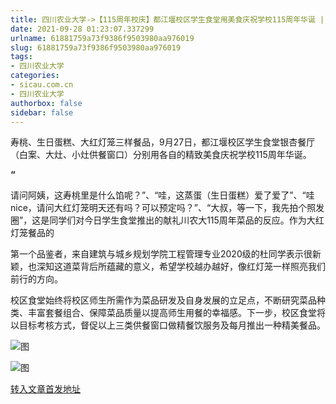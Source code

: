 ```yaml
---
title: 四川农业大学->【115周年校庆】都江堰校区学生食堂用美食庆祝学校115周年华诞 | sicau.com.cn
date: 2021-09-28 01:23:07.337299
urlname: 61881759a73f9386f9503980aa976019
slug: 61881759a73f9386f9503980aa976019
tags: 
- 四川农业大学
categories:
- sicau.com.cn
- 四川农业大学
authorbox: false
sidebar: false
---
```

寿桃、生日蛋糕、大红灯笼三样餐品，9月27日，都江堰校区学生食堂银杏餐厅（白案、大灶、小灶供餐窗口）分别用各自的精致美食庆祝学校115周年华诞。

**“**

请问阿姨，这寿桃里是什么馅呢？”、“哇，这蒸蛋（生日蛋糕）爱了爱了”、“哇nice，请问大红灯笼明天还有吗？可以预定吗？”、“大叔，等一下，我先拍个照发圈”，这是同学们对今日学生食堂推出的献礼川农大115周年菜品的反应。作为大红灯笼餐品的
<!--more-->
第一个品鉴者，来自建筑与城乡规划学院工程管理专业2020级的杜同学表示很新颖，也深知这道菜背后所蕴藏的意义，希望学校越办越好，像红灯笼一样照亮我们前行的方向。

校区食堂始终将校区师生所需作为菜品研发及自身发展的立足点，不断研究菜品种类、丰富套餐组合、保障菜品质量以提高师生用餐的幸福感。下一步，校区食堂将以目标考核方式，督促以上三类供餐窗口做精餐饮服务及每月推出一种精美餐品。

![图](https://news.sicau.edu.cn/__local/1/A0/5B/AA607AACAFB73801E59E30A5448_3CA09129_70C24.png)

![图](https://news.sicau.edu.cn/__local/3/6A/07/355DB23BD87A48D74AC5AB98693_FAF156E4_219D9.jpg)

[转入文章首发地址](https://news.sicau.edu.cn/info/1078/64750.htm)